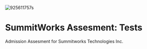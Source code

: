![925611757s](https://user-images.githubusercontent.com/55994508/83820911-86c9d900-a693-11ea-81cc-91dcbe867f0e.jpg)

# SummitWorks Assesment: Tests

Admission Assesment for Summitworks Technologies Inc.
